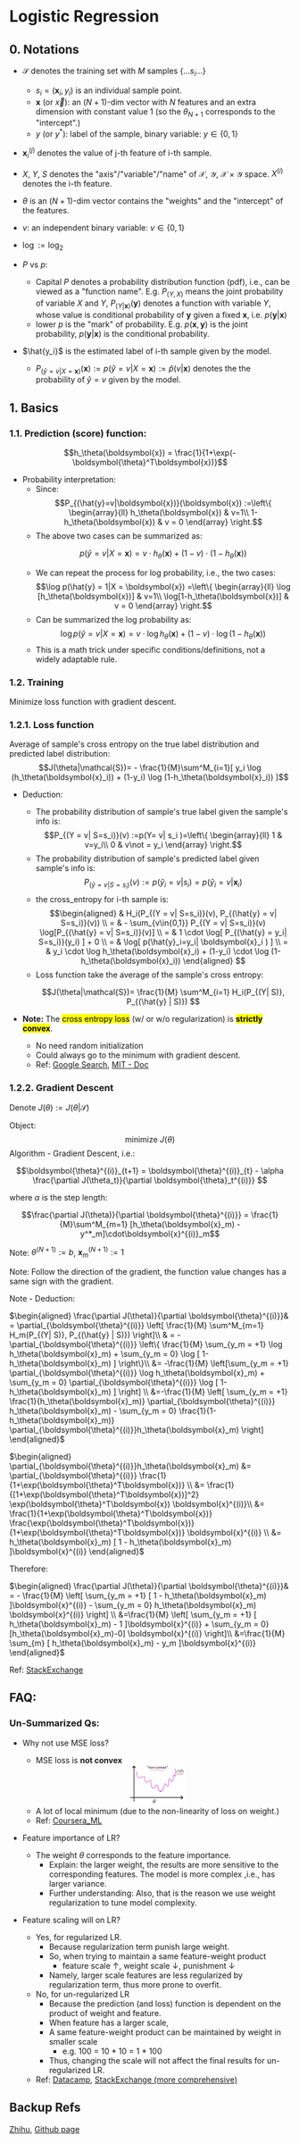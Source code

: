 # Logistic Regression

## 0. Notations

- $\mathcal{S}$ denotes the training set with $M$ samples $\{...s_i...\}$
  - $s_i =(\boldsymbol{x}_i,y_i)$ is an individual sample point.
  - $\boldsymbol{x}$ (or $\vec{x}$): an $(N+1)$-dim vector with $N$ features and an extra dimension with constant value 1 (so the $\theta_{N+1}$ corresponds to the "intercept".)
  -  $y$ (or $y^*$):  label of the sample, binary variable: $y \in \{0,1\}$
- $\boldsymbol{x}_i^{(j)}$ denotes the value of j-th feature of i-th sample.

- $X$, $Y$, $S$ denotes the "axis"/"variable"/"name" of $\mathcal{X}$, $\mathcal{Y}$, $\mathcal{X}\times\mathcal{Y}$ space. $X^{(i)}$ denotes the i-th feature. 
- $\theta$ is an $(N+1)$-dim vector contains the "weights" and the "intercept" of the features.
- $v$: an independent binary variable: $v \in \{0,1\}$ 
- $\log := \log_2$
- $P$ vs $p$:
  - Capital $P$ denotes a probability distribution function (pdf), i.e., can be viewed as a "function name". E.g. $P_{(Y,X)}$ means the joint probability of variable $X$ and $Y$, $P_{(Y|\boldsymbol{x})}(\boldsymbol{y})$ denotes a function with variable $Y$, whose value is conditional probability of $\boldsymbol{y}$ given a fixed $\boldsymbol{x}$, i.e. $p(\boldsymbol{y}|\boldsymbol{x})$
  - lower $p$ is the "mark" of probability. E.g. $p(\boldsymbol{x},\boldsymbol{y})$ is the joint probability, $p(\boldsymbol{y}|\boldsymbol{x})$ is the conditional probability.
- $\hat{y_i}$ is the estimated label of i-th sample given by the model.
  - $P_{(\hat{y}=v|X=\boldsymbol{x})}(\boldsymbol{x}) := p(\hat{y}=v|X=\boldsymbol{x}):= \hat{p}(v|\boldsymbol{x})$ denotes the the probability of $\hat{y} = v$ given by the model.

## 1.  Basics

### 1.1. Prediction (score) function: 
$$h_\theta(\boldsymbol{x}) = \frac{1}{1+\exp(-\boldsymbol{\theta}^T\boldsymbol{x})}$$
- Probability interpretation: 
  - Since:
      $$P_{(\hat{y}=v|\boldsymbol{x})}(\boldsymbol{x}) :=\left\{ \begin{array}{ll} h_\theta(\boldsymbol{x}) & v=1\\ 1-h_\theta(\boldsymbol{x}) & v = 0 \end{array} \right.$$
    <!-- - $P_{(\hat{y}=1|\boldsymbol{x})}(\boldsymbol{x}) := h_\theta(\boldsymbol{x})$
    - $P_{(\hat{y}=0|\boldsymbol{x})}(\boldsymbol{x}) = 1-h_\theta(\boldsymbol{x})$ -->
  - The above two cases can be summarized as:<p>
    $$p(\hat{y}=v|X=\boldsymbol{x}) = v \cdot h_\theta(\boldsymbol{x}) + (1-v) \cdot (1-h_\theta(\boldsymbol{x}))$$
  - We can repeat the process for log probability, i.e., the two cases: 
    $$\log p(\hat{y} = 1|X = \boldsymbol{x}) =\left\{ \begin{array}{ll} \log [h_\theta(\boldsymbol{x})] & v=1\\ \log[1-h_\theta(\boldsymbol{x})] & v = 0 \end{array} \right.$$
    <!-- - $\log p(\hat{y} = 1|\boldsymbol{x}) = \log h_\theta(\boldsymbol{x})$
    - $\log p(\hat{y}=0|\boldsymbol{x}) = \log[ 1-h_\theta(\boldsymbol{x})]$ -->
  - Can be summarized the log probability as:
    $$\log p(\hat{y}=v|X=\boldsymbol{x}) = v \cdot \log h_\theta(\boldsymbol{x}) + (1-v) \cdot \log (1-h_\theta(\boldsymbol{x}))$$
  - This is a math trick under specific conditions/definitions, not a widely adaptable rule.

### 1.2. Training

Minimize loss function with gradient descent.

### 1.2.1. Loss function

Average of sample's cross entropy on the true label distribution and predicted label distribution:
  $$J(\theta|\mathcal{S})= - \frac{1}{M}\sum^M_{i=1}[ y_i \log (h_\theta(\boldsymbol{x}_i)) + (1-y_i) \log (1-h_\theta(\boldsymbol{x}_i)) ]$$
- Deduction:
  - The probability distribution of sample's true label given the sample's info is:
  $$P_{(Y = v| S=s_i)}(v) :=p(Y= v| s_i )=\left\{ \begin{array}{ll} 1 & v=y_i\\ 0 & v\not = y_i \end{array} \right.$$
  - The probability distribution of sample's predicted label given sample's info is:
  $$P_{(\hat{y} = v| S=s_i)}(v) := p(\hat{y}_i=v| s_i ) = p(\hat{y}_i=v|\boldsymbol{x}_i)$$
  - the cross_entropy for i-th sample is:
  $$\begin{aligned}
  & H_i(P_{(Y = v| S=s_i)}(v), P_{(\hat{y} = v| S=s_i)}(v)) \\
  = & - \sum_{v\in{0,1}} P_{(Y = v| S=s_i)}(v) \log[P_{(\hat{y} = v| S=s_i)}(v)] \\
   = & 1 \cdot \log[ P_{(\hat{y} = y_i| S=s_i)}(y_i) ] + 0 \\
   = & \log[ p(\hat{y}_i=y_i| \boldsymbol{x}_i ) ] \\
   = & y_i \cdot \log h_\theta(\boldsymbol{x}_i) + (1-y_i) \cdot \log (1-h_\theta(\boldsymbol{x}_i))
  \end{aligned} $$
  - Loss function take the average of the sample's cross entropy:<p>
  $$J(\theta|\mathcal{S})= \frac{1}{M} \sum^M_{i=1} H_i(P_{(Y| S)}, P_{(\hat{y} | S)}) $$

  <!-- & = -[ P_i^*(v=0) \log(\hat{P}_i(v=0)) + P_i^*(v=1) \log(\hat{P}_i(v=1))] \\ -->

- **Note:** The <mark style="background-color:yellow;">cross entropy loss</mark> (w/ or w/o regularization) is <mark style="background-color:yellow;">**strictly convex**</mark>.
  - No need random initialization
  - Could always go to the minimum with gradient descent.
  - Ref: [Google Search](https://www.google.com/search?q=l2+regularized+logistic+regression+convex%3F&oq=l2+reg&aqs=chrome.1.69i57j35i39j0l6.5290j1j3&sourceid=chrome&ie=UTF-8), [MIT - Doc](http://people.csail.mit.edu/jrennie/writing/convexLR.pdf)


### 1.2.2. Gradient Descent

Denote $J(\theta):=J(\theta|\mathcal{S})$

Object:
$$\text{minimize } J(\theta)$$
Algorithm - Gradient Descent, i.e.:

$$\boldsymbol{\theta}^{(i)}_{t+1} = \boldsymbol{\theta}^{(i)}_{t} - \alpha \frac{\partial J(\theta_t)}{\partial \boldsymbol{\theta}_t^{(i)}} $$

where $\alpha$ is the step length:

$$\frac{\partial J(\theta)}{\partial \boldsymbol{\theta}^{(i)}} = \frac{1}{M}\sum^M_{m=1} [h_\theta(\boldsymbol{x}_m) - y^*_m]\cdot\boldsymbol{x}^{(i)}_m$$

Note: $\theta^{(N+1)} := b$, $\boldsymbol{x}^{(N+1)}_m := 1$

Note: Follow the direction of the gradient, the function value changes has a same sign with the gradient.

Note - Deduction:

$\begin{aligned}
   \frac{\partial J(\theta)}{\partial \boldsymbol{\theta}^{(i)}}& = \partial_{\boldsymbol{\theta}^{(i)}} \left[ \frac{1}{M} \sum^M_{m=1} H_m(P_{(Y| S)}, P_{(\hat{y} | S)}) \right]\\
   & = - \partial_{\boldsymbol{\theta}^{(i)}} \left\{ \frac{1}{M} \sum_{y_m = +1} \log h_\theta(\boldsymbol{x}_m) + \sum_{y_m = 0} \log [ 1-h_\theta(\boldsymbol{x}_m) ] \right\}\\
   &=  -\frac{1}{M} \left[\sum_{y_m = +1} \partial_{\boldsymbol{\theta}^{(i)}} \log h_\theta(\boldsymbol{x}_m) + \sum_{y_m = 0} \partial_{\boldsymbol{\theta}^{(i)}} \log [ 1-h_\theta(\boldsymbol{x}_m) ] \right] \\
   &=-\frac{1}{M}  \left[ \sum_{y_m = +1} \frac{1}{h_\theta(\boldsymbol{x}_m)} \partial_{\boldsymbol{\theta}^{(i)}} h_\theta(\boldsymbol{x}_m) - \sum_{y_m = 0} \frac{1}{1-h_\theta(\boldsymbol{x}_m)} \partial_{\boldsymbol{\theta}^{(i)}}h_\theta(\boldsymbol{x}_m) \right]
 \end{aligned}$


 $\begin{aligned}
   \partial_{\boldsymbol{\theta}^{(i)}}h_\theta(\boldsymbol{x}_m) &= \partial_{\boldsymbol{\theta}^{(i)}} \frac{1}{1+\exp(\boldsymbol{\theta}^T\boldsymbol{x})} \\
   &= \frac{1}{[1+\exp(\boldsymbol{\theta}^T\boldsymbol{x})]^2}  \exp(\boldsymbol{\theta}^T\boldsymbol{x}) \boldsymbol{x}^{(i)}\\
   &= \frac{1}{1+\exp(\boldsymbol{\theta}^T\boldsymbol{x})}   \frac{\exp(\boldsymbol{\theta}^T\boldsymbol{x})}{1+\exp(\boldsymbol{\theta}^T\boldsymbol{x})}   \boldsymbol{x}^{(i)} \\
   &= h_\theta(\boldsymbol{x}_m) [ 1 - h_\theta(\boldsymbol{x}_m) ]\boldsymbol{x}^{(i)}
 \end{aligned}$

Therefore: 

 $\begin{aligned}
   \frac{\partial J(\theta)}{\partial \boldsymbol{\theta}^{(i)}}& = - \frac{1}{M} \left[  \sum_{y_m = +1} [ 1 - h_\theta(\boldsymbol{x}_m) ]\boldsymbol{x}^{(i)} - \sum_{y_m = 0} h_\theta(\boldsymbol{x}_m) \boldsymbol{x}^{(i)} \right] \\
   &=\frac{1}{M} \left[   \sum_{y_m = +1} [ h_\theta(\boldsymbol{x}_m) - 1 ]\boldsymbol{x}^{(i)} + \sum_{y_m = 0} [h_\theta(\boldsymbol{x}_m)-0] \boldsymbol{x}^{(i)} \right]\\
   &=\frac{1}{M} \sum_{m} [ h_\theta(\boldsymbol{x}_m) - y_m ]\boldsymbol{x}^{(i)}
 \end{aligned}$

 Ref: [StackExchange](https://math.stackexchange.com/questions/477207/derivative-of-cost-function-for-logistic-regression)

<!-- ## Properties

- 	用cross-entropy 的 logistic regression是 strictly convex ，所以不需要random initialization
	Regularized LR is still strictly convex的 -->


<!-- - $\{y^*_1,...,y^*_M\}$ and corresponding predicted score $\{ \hat{p}(y^*_1|\boldsymbol{x}_1),...\hat{p}(y^*_M|\boldsymbol{x}_M) \}$. -->
  <!-- - Define: 
    - $\hat{p}(x,y) = \left\{ \begin{array}{ll} h_\theta(x) & y=1\\ 1-h_\theta(x) & y=0 \end{array} \right.$
    - $\hat{p}(x,y) = \left\{ \begin{array}{ll} h_\theta(x) & y=1\\ 1-h_\theta(x) & y=0 \end{array} \right.$
    - $p(y=1|x,y)$
  - $H(p^*,\hat{p})$
  $$l(\boldsymbol{w},b|\mathcal{S})=$$
  - $\left\{ \begin{array}{ll} p(\hat{y}=1| s_i ) = h_\theta(x) \\ p(\hat{y}=0| s_i )  = 1-h_\theta(x) \end{array} \right.$
  - $p(y^*=1| s_i )  = \left\{ \begin{array}{ll} 1 & y=1\\ 0 & y=0 \end{array} \right.$
  - $p(y^*=0| s_i )  = \left\{ \begin{array}{ll} 0 & y=1\\ 1 & y=0 \end{array} \right.$ -->

<!-- ## Deep Dive: Cross Entropy, Log-Likelihood and LR

### Differentiation: Entropy, Cross Entropy, DL-Divergence and Log-Likelihood

- Entropy evaluate one distribution:
  $$H(p) = - \sum_{x\in\mathcal{X}} p(x)\log p(x)$$
  - [ [Ref: ./tree_models.md](./tree_models.md) ]

- Cross Entropy evaluate two distributions on a same dataset: 
  $$H(p,q)=-\sum _{x\in {\mathcal {X}}}p(x)\,\log q(x)$$ 
  - [ [Ref: Wiki-Cross_Entropy](https://en.wikipedia.org/wiki/Cross_entropy) ]

- KL Divergence:
  $$D_{\mathrm{KL} }(p\|q) = H(p,q) - H(p)$$
  - KL Divergence is the difference value between cross entropy and entropy, that is why it is also called "relative entropy." 
  - [ [Ref: Wiki-KL_Divergence](https://en.wikipedia.org/wiki/Kullback%E2%80%93Leibler_divergence#Cross_entropy) ]

- Negative log likelihood:
  $$NLL(p(\mathcal{S})) = -\log(p(\mathcal{S})) $$
  - Likelihood is discussed in the perspective of likelihood of (appearance of) dataset $\mathcal{S}$
  - Ref: [Wiki-MLE](https://en.wikipedia.org/wiki/Maximum_likelihood_estimation)

### Cross Entropy and NNL in logistic regression.

Typically, cross entropy and NNL are not comparable as they conceptually different. (CE consider two distribution; NLL consider the probability of a dataset.)

But <mark style="background-color:yellow;">in the case of Logistic regression</mark>, the <mark style="background-color:yellow;">"NNL loss"</mark> is <mark style="background-color:yellow;">equivalent</mark> to the <mark style="background-color:yellow;">"cross entropy loss"</mark>.

- Definition:
  - "NNL loss": NNL of the whole dataset
  - "cross entropy loss": average of sample's cross entropy between true label distribution and predicted label distribution

**Proof:**

- Likelihood of the dataset given parameter $\theta$ is:
  $$p(S|\theta) = \prod^M_{i=1} p(\hat{y} = y_i|\boldsymbol{x}_i)$$
- Then:
  $$\begin{aligned}
      NLL(S|\theta) & = - \sum^M_{i=1} \log[ p(\hat{y} = y_i|\boldsymbol{x}_i) ]\\
      & = - \sum^M_{i=1} \log[ p(\hat{y} = y_i|s_i) ] \\
      & \underset{LR}{=} - \sum^M_{i=1} H_i(P_i^*(v), \hat{P}_i(v))\\
      & = M\cdot J(\theta)
  \end{aligned}$$
  - Minimize NLL = MLE
  - Thus, also, **in LR**, the training strategy "minimize the average cross-entropy loss" can also be viewed as MLE

Backup refs: [StackExchange](https://stats.stackexchange.com/questions/198038/cross-entropy-or-log-likelihood-in-output-layer), [Quora](https://www.quora.com/What-are-the-differences-between-maximum-likelihood-and-cross-entropy-as-a-loss-function) -->

## FAQ:

### Un-Summarized Qs:

- Why not use MSE loss?
  - MSE loss is **not convex** 
  <div  align="center"><img src=./logistic_regression_asset/mse_non-convex.png style = "zoom:10%"></div>

  - A lot of local minimum (due to the non-linearity of loss on weight.)
  - Ref: [Coursera_ML](https://www.coursera.org/learn/machine-learning/lecture/1XG8G/cost-functio)
- Feature importance of LR? 
  - The weight $\theta$ corresponds to the feature importance.
    - Explain: the larger weight, the results are more sensitive to the corresponding features. The model is more complex ,i.e., has larger variance.
    - Further understanding: Also, that is the reason we use weight regularization to tune model complexity.
- Feature scaling will on LR?
  - Yes, for regularized LR. 
    - Because regularization term punish large weight. 
    - So, when trying to maintain a same feature-weight product
      - feature scale $\uparrow$, weight scale $\downarrow$, punishment $\downarrow$
    - Namely, larger scale features are less regularized by regularization term, thus more prone to overfit.
  - No, for un-regularized LR
    - Because the prediction (and loss) function is dependent on the product of weight and feature.
    - When feature has a larger scale, 
    - A same feature-weight product can be maintained by weight in smaller scale
      - e.g. 100 = 10 * 10 = 1 * 100
    - Thus, changing the scale will not affect the final results for un-regularized LR.
  - Ref: [Datacamp](https://www.datacamp.com/community/tutorials/preprocessing-in-data-science-part-2-centering-scaling-and-logistic-regression), [StackExchange (more comprehensive)](https://stats.stackexchange.com/questions/244507/what-algorithms-need-feature-scaling-beside-from-svm)

## Backup Refs
[Zhihu](https://zhuanlan.zhihu.com/p/34670728), [Github page](https://ml-cheatsheet.readthedocs.io/en/latest/logistic_regression.html) 